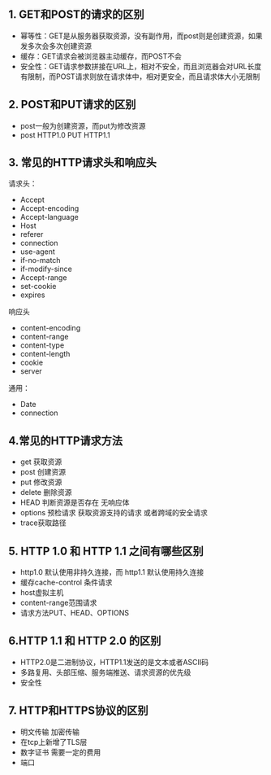 ## 1. GET和POST的请求的区别
- 幂等性：GET是从服务器获取资源，没有副作用，而post则是创建资源，如果发多次会多次创建资源
- 缓存：GET请求会被浏览器主动缓存，而POST不会
- 安全性：GET请求参数拼接在URL上，相对不安全，而且浏览器会对URL长度有限制，而POST请求则放在请求体中，相对更安全，而且请求体大小无限制

## 2. POST和PUT请求的区别
- post一般为创建资源，而put为修改资源
- post HTTP1.0 PUT HTTP1.1

## 3. 常见的HTTP请求头和响应头
请求头：
- Accept
- Accept-encoding
- Accept-language
- Host
- referer
- connection
- use-agent
- if-no-match
- if-modify-since
- Accept-range
- set-cookie
- expires

响应头
- content-encoding
- content-range
- content-type
- content-length
- cookie
- server

通用：
- Date
- connection

## 4.常见的HTTP请求方法
- get 获取资源
- post 创建资源
- put 修改资源
- delete 删除资源
- HEAD 判断资源是否存在 无响应体
- options 预检请求 获取资源支持的请求 或者跨域的安全请求
- trace获取路径

## 5. HTTP 1.0 和 HTTP 1.1 之间有哪些区别
- http1.0 默认使用非持久连接，而 http1.1 默认使用持久连接
- 缓存cache-control 条件请求
- host虚拟主机
- content-range范围请求
- 请求方法PUT、HEAD、OPTIONS

## 6.HTTP 1.1 和 HTTP 2.0 的区别
- HTTP2.0是二进制协议，HTTP1.1发送的是文本或者ASCII码
- 多路复用、头部压缩、服务端推送、请求资源的优先级
- 安全性
## 7. HTTP和HTTPS协议的区别
- 明文传输 加密传输
- 在tcp上新增了TLS层
- 数字证书 需要一定的费用
- 端口